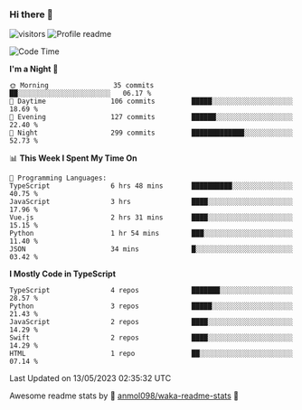 ### Hi there 👋  
![visitors](https://visitor-badge.laobi.icu/badge?page_id=leverglowh) ![Profile readme](https://github.com/leverglowh/leverglowh/workflows/Profile%20readme/badge.svg?branch=master)

<!--START_SECTION:waka-->
![Code Time](http://img.shields.io/badge/Code%20Time-2%2C121%20hrs%2011%20mins-blue)

**I'm a Night 🦉** 

```text
🌞 Morning                35 commits          ██░░░░░░░░░░░░░░░░░░░░░░░   06.17 % 
🌆 Daytime                106 commits         █████░░░░░░░░░░░░░░░░░░░░   18.69 % 
🌃 Evening                127 commits         ██████░░░░░░░░░░░░░░░░░░░   22.40 % 
🌙 Night                  299 commits         █████████████░░░░░░░░░░░░   52.73 % 
```


📊 **This Week I Spent My Time On** 

```text
💬 Programming Languages: 
TypeScript               6 hrs 48 mins       ██████████░░░░░░░░░░░░░░░   40.75 % 
JavaScript               3 hrs               ████░░░░░░░░░░░░░░░░░░░░░   17.96 % 
Vue.js                   2 hrs 31 mins       ████░░░░░░░░░░░░░░░░░░░░░   15.15 % 
Python                   1 hr 54 mins        ███░░░░░░░░░░░░░░░░░░░░░░   11.40 % 
JSON                     34 mins             █░░░░░░░░░░░░░░░░░░░░░░░░   03.42 % 
```

**I Mostly Code in TypeScript** 

```text
TypeScript               4 repos             ███████░░░░░░░░░░░░░░░░░░   28.57 % 
Python                   3 repos             █████░░░░░░░░░░░░░░░░░░░░   21.43 % 
JavaScript               2 repos             ████░░░░░░░░░░░░░░░░░░░░░   14.29 % 
Swift                    2 repos             ████░░░░░░░░░░░░░░░░░░░░░   14.29 % 
HTML                     1 repo              ██░░░░░░░░░░░░░░░░░░░░░░░   07.14 % 
```




 Last Updated on 13/05/2023 02:35:32 UTC
<!--END_SECTION:waka-->


Awesome readme stats by :star2: [anmol098/waka-readme-stats](https://github.com/anmol098/waka-readme-stats) :star2:
